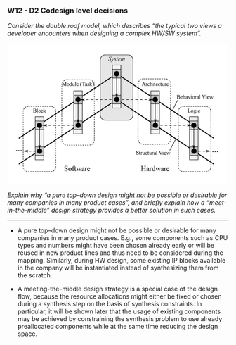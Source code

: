 ### W12 - D2 Codesign level decisions


*Consider the double roof model, which describes “the typical two views a developer encounters when designing a complex HW/SW system“.*

<img src="/Resources/images/doubleroof.png" alt="drawing" width="500"/>


*Explain why “a pure top–down design might not be possible or desirable for many companies in many product cases”, and briefly explain how a “meet-in-the-middle” design strategy provides a better solution in such cases.*

----

* A pure top–down design might not be possible or desirable for many companies in many product cases. E.g., some components such as CPU types and numbers might have been chosen already early or will be reused in new product lines and thus need to be considered during the mapping. Similarly, during HW design, some existing IP blocks available in the company will be instantiated instead of synthesizing them from the scratch.

* A meeting-the-middle design strategy is a special case of the design flow, because the resource allocations might either be fixed or chosen during a synthesis step on the basis of synthesis constraints. In particular, it will be shown later that the usage of existing components may be achieved by constraining the synthesis problem to use already preallocated components while at the same time reducing the design space.
